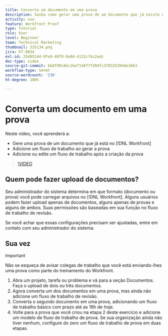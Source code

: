 ```yaml
---
title: Converta um documento em uma prova
description: Saiba como gerar uma prova de um documento que já existe no [!DNL  Workfront], adicione um fluxo de trabalho a uma prova, e adicione ou edite um fluxo de trabalho após a criação da prova.
activity: use
feature: Workfront Proof
type: Tutorial
role: User
level: Beginner
team: Technical Marketing
thumbnail: 335134.png
jira: KT-8834
exl-id: 25d05144-9fe9-4979-9a9d-4132cf4c2edc
doc-type: video
source-git-commit: bbdf99c6bc1be714077fd94fc3f8325394de36b3
workflow-type: tm+mt
source-wordcount: '236'
ht-degree: 100%

---
```


# Converta um documento em uma prova

Neste vídeo, você aprenderá a:

* Gere uma prova de um documento que já está no [!DNL Workfront]
* Adicione um fluxo de trabalho ao gerar a prova
* Adicione ou edite um fluxo de trabalho após a criação da prova

>[!VIDEO](https://video.tv.adobe.com/v/3443469/?quality=12&learn=on&enablevpops=1&captions=por_br)


## Quem pode fazer upload de documentos?

Seu administrador do sistema determina em que formato (documento ou prova) você pode carregar arquivos no [!DNL Workfront]. Alguns usuários podem fazer upload apenas de documentos, alguns apenas de provas e alguns de ambos. Suas permissões são baseadas em sua função no fluxo de trabalho de revisão.

Se você achar que essas configurações precisam ser ajustadas, entre em contato com seu administrador do sistema.

## Sua vez

>[!IMPORTANT]
>
>Não se esqueça de avisar colegas de trabalho que você está enviando-lhes uma prova como parte do treinamento do Workfront.

1. Abra um projeto, tarefa ou problema e vá para a seção Documentos. Faça o upload de dois ou três documentos.
1. Agora converta um dos documentos em uma prova, mas ainda não adicione um fluxo de trabalho de revisão.
1. Converta o segundo documento em uma prova, adicionando um fluxo de trabalho básico com prazo até as 16h de hoje.
1. Volte para a prova que você criou na etapa 2 deste exercício e adicione um modelo de fluxo de trabalho de prova. Se sua organização ainda não tiver nenhum, configure do zero um fluxo de trabalho de prova em duas etapas.


<!--
###Learn more
* Generate a proof for a document
-->
